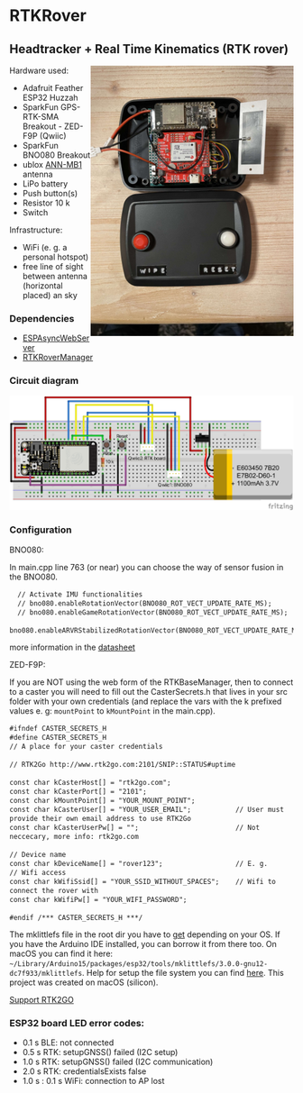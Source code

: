 # RTKRover
## Headtracker + Real Time Kinematics (RTK rover)

<img align="right" src="./screenshots/rtkrover.jpg" width="360"/> 

Hardware used:   
* Adafruit Feather ESP32 Huzzah 
* SparkFun GPS-RTK-SMA Breakout - ZED-F9P (Qwiic)
* SparkFun BNO080 Breakout
* ublox [ANN-MB1](https://www.u-blox.com/en/product/ann-mb-series?legacy=Current) antenna
* LiPo battery
* Push button(s)
* Resistor 10 k
* Switch

Infrastructure:
* WiFi (e. g. a personal hotspot)
* free line of sight between antenna (horizontal placed) an sky

### Dependencies
* [ESPAsyncWebServer](https://github.com/me-no-dev/ESPAsyncWebServer)
* [RTKRoverManager](https://github.com/jangleboom/RTKRoverManager)

### Circuit diagram
![plot](./fritzing/RTKRover_bb.jpg)

### Configuration

BNO080:

In main.cpp line 763 (or near) you can choose the way of sensor fusion in the BNO080.

````
  // Activate IMU functionalities
  // bno080.enableRotationVector(BNO080_ROT_VECT_UPDATE_RATE_MS);  
  // bno080.enableGameRotationVector(BNO080_ROT_VECT_UPDATE_RATE_MS);  
  bno080.enableARVRStabilizedRotationVector(BNO080_ROT_VECT_UPDATE_RATE_MS);

`````

more information in the [datasheet](https://www.ceva-dsp.com/wp-content/uploads/2019/10/BNO080_085-Datasheet.pdf)

ZED-F9P:

If you are NOT using the web form of the RTKBaseManager, then to connect to a caster you will need to fill out the CasterSecrets.h that lives in your src folder with your own credentials (and replace the vars with the k prefixed values e. g: ```mountPoint``` to ```kMountPoint``` in the main.cpp).

````
#ifndef CASTER_SECRETS_H
#define CASTER_SECRETS_H
// A place for your caster credentials

// RTK2Go http://www.rtk2go.com:2101/SNIP::STATUS#uptime

const char kCasterHost[] = "rtk2go.com"; 
const char kCasterPort[] = "2101";
const char kMountPoint[] = "YOUR_MOUNT_POINT";
const char kCasterUser[] = "YOUR_USER_EMAIL";           // User must provide their own email address to use RTK2Go
const char kCasterUserPw[] = "";                        // Not neccecary, more info: rtk2go.com

// Device name 
const char kDeviceName[] = "rover123";                  // E. g. 
// Wifi access
const char kWifiSsid[] = "YOUR_SSID_WITHOUT_SPACES";    // Wifi to connect the rover with
const char kWifiPw[] = "YOUR_WIFI_PASSWORD";

#endif /*** CASTER_SECRETS_H ***/

````


The mklittlefs file in the root dir you have to [get](https://github.com/earlephilhower/mklittlefs/releases) depending on your OS.
If you have the Arduino IDE installed, you can borrow it from there too. On macOS you can find it here: `~/Library/Arduino15/packages/esp32/tools/mklittlefs/3.0.0-gnu12-dc7f933/mklittlefs`.  Help for setup the file system you can find [here](https://randomnerdtutorials.com/esp8266-nodemcu-vs-code-platformio-littlefs/). This project was created on macOS (silicon).

[Support RTK2GO](http://new.rtk2go.com/donations-and-support/)


### ESP32 board LED error codes:

* 0.1 s BLE: not connected
* 0.5 s RTK: setupGNSS() failed (I2C setup)
* 1.0 s	RTK: setupGNSS() failed (I2C communication)
* 2.0 s RTK: credentialsExists false
* 1.0 s : 0.1 s WiFi: connection to AP lost
